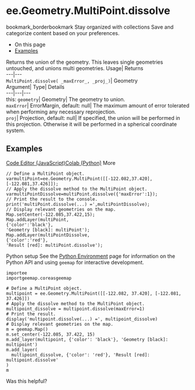  
#  ee.Geometry.MultiPoint.dissolve 
bookmark_borderbookmark Stay organized with collections  Save and categorize content based on your preferences.
  * On this page
  * [Examples](https://developers.google.com/earth-engine/apidocs/ee-geometry-multipoint-dissolve#examples)


Returns the union of the geometry. This leaves single geometries untouched, and unions multi geometries. 
Usage| Returns  
---|---  
`MultiPoint.dissolve( _maxError_, _proj_)`| Geometry  
Argument| Type| Details  
---|---|---  
this: `geometry`| Geometry| The geometry to union.  
`maxError`| ErrorMargin, default: null| The maximum amount of error tolerated when performing any necessary reprojection.  
`proj`| Projection, default: null| If specified, the union will be performed in this projection. Otherwise it will be performed in a spherical coordinate system.  
## Examples
[Code Editor (JavaScript)](https://developers.google.com/earth-engine/apidocs/ee-geometry-multipoint-dissolve#code-editor-javascript-sample)[Colab (Python)](https://developers.google.com/earth-engine/apidocs/ee-geometry-multipoint-dissolve#colab-python-sample) More
```
// Define a MultiPoint object.
varmultiPoint=ee.Geometry.MultiPoint([[-122.082,37.420],[-122.081,37.426]]);
// Apply the dissolve method to the MultiPoint object.
varmultiPointDissolve=multiPoint.dissolve({'maxError':1});
// Print the result to the console.
print('multiPoint.dissolve(...) =',multiPointDissolve);
// Display relevant geometries on the map.
Map.setCenter(-122.085,37.422,15);
Map.addLayer(multiPoint,
{'color':'black'},
'Geometry [black]: multiPoint');
Map.addLayer(multiPointDissolve,
{'color':'red'},
'Result [red]: multiPoint.dissolve');
```
Python setup
See the [ Python Environment](https://developers.google.com/earth-engine/guides/python_install) page for information on the Python API and using `geemap` for interactive development.
```
importee
importgeemap.coreasgeemap
```
```
# Define a MultiPoint object.
multipoint = ee.Geometry.MultiPoint([[-122.082, 37.420], [-122.081, 37.426]])
# Apply the dissolve method to the MultiPoint object.
multipoint_dissolve = multipoint.dissolve(maxError=1)
# Print the result.
display('multipoint.dissolve(...) =', multipoint_dissolve)
# Display relevant geometries on the map.
m = geemap.Map()
m.set_center(-122.085, 37.422, 15)
m.add_layer(multipoint, {'color': 'black'}, 'Geometry [black]: multipoint')
m.add_layer(
  multipoint_dissolve, {'color': 'red'}, 'Result [red]: multipoint.dissolve'
)
m
```

Was this helpful?
